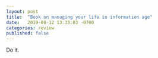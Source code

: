 ```yaml
---
layout: post
title:  "Book on managing your life in information age"
date:   2019-08-12 13:33:03 -0700
categories: review
published: false
---
```

Do it.